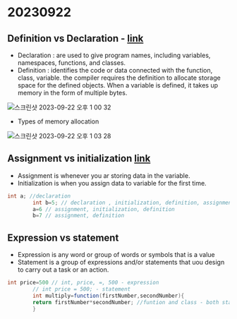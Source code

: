 # 20230922

## Definition vs Declaration - [link](https://www.javatpoint.com/difference-between-declaration-and-definition)

- Declaration : are used to give program names, including variables, namespaces, functions, and classes.
- Definition : identifies the code or data connected with the function, class, variable. the compiler requires the
  definition to allocate storage space for the defined objects. When a variable is defined, it takes up memory in the
  form of multiple bytes.

![스크린샷 2023-09-22 오후 1 00 32](https://github.com/nhnacademyGroup5/IntroductiontoProgramming/assets/119652360/0fb20d9b-0344-470a-860f-5cf007385541)

- Types of memory allocation

![스크린샷 2023-09-22 오후 1 03 28](https://github.com/nhnacademyGroup5/IntroductiontoProgramming/assets/119652360/21e53f8a-9e53-43e6-8854-bcd2d2a7e4a2)

## Assignment vs initialization [link](http://guidetojava.com/mydoc/5d_VariableInit.html)

- Assignment is whenever you ar storing data in the variable.
- Initialization is when you assign data to variable for the first time.

```java 
int a; //declaration
        int b=5; // declaration , initialization, definition, assignment
        a=6 // assignment, initialization, definition
        b=7 // assignment, definition
```

## Expression vs statement

- Expression is any word or group of words or symbols that is a value
- Statement is a group of expressions and/or statements that uou design to carry out a task or an action.

```java
int price=500 // int, price, =, 500 - expression
        // int price = 500; - statement
        int multiply=function(firstNumber,secondNumber){
        return firstNumber*secondNumber; //funtion and class - both statements and expression
        }
```


